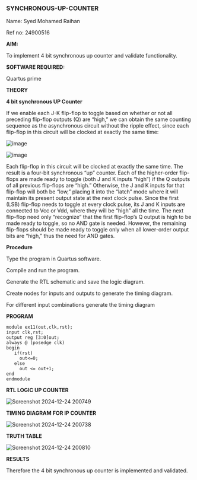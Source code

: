 ### SYNCHRONOUS-UP-COUNTER

 Name: Syed Mohamed Raihan
 
 Ref no: 24900516


**AIM:**

To implement 4 bit synchronous up counter and validate functionality.

**SOFTWARE REQUIRED:**

Quartus prime

**THEORY**

**4 bit synchronous UP Counter**

If we enable each J-K flip-flop to toggle based on whether or not all preceding flip-flop outputs (Q) are “high,” we can obtain the same counting sequence as the asynchronous circuit without the ripple effect, since each flip-flop in this circuit will be clocked at exactly the same time:

![image](https://github.com/naavaneetha/SYNCHRONOUS-UP-COUNTER/assets/154305477/d5db3fa0-e413-404c-b80e-b2f39d82e7e8)


![image](https://github.com/naavaneetha/SYNCHRONOUS-UP-COUNTER/assets/154305477/52cb61eb-d04b-442d-810c-31185a68410b)

Each flip-flop in this circuit will be clocked at exactly the same time.
The result is a four-bit synchronous “up” counter. Each of the higher-order flip-flops are made ready to toggle (both J and K inputs “high”) if the Q outputs of all previous flip-flops are “high.”
Otherwise, the J and K inputs for that flip-flop will both be “low,” placing it into the “latch” mode where it will maintain its present output state at the next clock pulse.
Since the first (LSB) flip-flop needs to toggle at every clock pulse, its J and K inputs are connected to Vcc or Vdd, where they will be “high” all the time.
The next flip-flop need only “recognize” that the first flip-flop’s Q output is high to be made ready to toggle, so no AND gate is needed.
However, the remaining flip-flops should be made ready to toggle only when all lower-order output bits are “high,” thus the need for AND gates.

**Procedure**

 Type the program in Quartus software.
 
 Compile and run the program.
 
 Generate the RTL schematic and save the logic diagram.
 
 Create nodes for inputs and outputs to generate the timing diagram.
 
 For different input combinations generate the timing diagram
 


**PROGRAM**
```
module ex11(out,clk,rst);
input clk,rst;
output reg [3:0]out;
always @ (posedge clk)
begin
   if(rst)
     out<=0;
   else 
     out <= out+1;
end
endmodule
```




**RTL LOGIC UP COUNTER**

![Screenshot 2024-12-24 200749](https://github.com/user-attachments/assets/fe8a6780-17d1-4e1b-958f-a6a14479b7b5)


**TIMING DIAGRAM FOR IP COUNTER**

![Screenshot 2024-12-24 200738](https://github.com/user-attachments/assets/e4b90ad9-109e-4eda-a05a-178abc7ae7e9)

**TRUTH TABLE**

![Screenshot 2024-12-24 200810](https://github.com/user-attachments/assets/64f9d212-804f-49a6-a112-c835a04daf9e)

**RESULTS**

Therefore the 4 bit synchronous up counter is implemented and validated.

